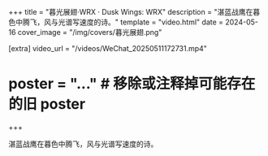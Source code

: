 +++
title = "暮光展翅·WRX · Dusk Wings: WRX"
description = "湛蓝战鹰在暮色中腾飞，风与光谱写速度的诗。"
template = "video.html"
date = 2024-05-16
cover_image = "/img/covers/暮光展翅.png"

[extra]
video_url = "/videos/WeChat_20250511172731.mp4"
# poster = "..." # 移除或注释掉可能存在的旧 poster
+++

湛蓝战鹰在暮色中腾飞，风与光谱写速度的诗。 